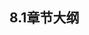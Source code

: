 
## 8.1章节大纲
	
<Markmap localtion="/markmap/environment/centos/chapter/centos7-outline5-chapter8.html"/>
